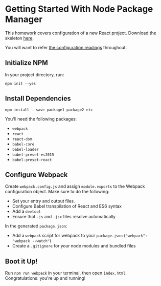 # Getting Started With Node Package Manager

This homework covers configuration of a new React project. Download the skeleton [here][skeleton].

You will want to refer [the configuration readings][readings-list] throughout.

## Initialize NPM

In your project directory, run:

```
npm init --yes
```

## Install Dependencies

```
npm install --save package1 package2 etc
```

You'll need the following packages:

- `webpack`
- `react`
- `react-dom`
- `babel-core`
- `babel-loader`
- `babel-preset-es2015`
- `babel-preset-react`

## Configure Webpack

Create `webpack.config.js` and assign `module.exports` to the Webpack configuration object.
Make sure to do the following:

- Set your entry and output files.
- Configure Babel transpilation of React and ES6 syntax
- Add a `devtool`
- Ensure that `.js` and `.jsx` files resolve automatically

In the generated `package.json`:

- Add a `webpack` script for webpack to your `package.json` (`"webpack": "webpack --watch"`)
- Create a `.gitignore` for your node modules and bundled files

## Boot it Up!

Run `npm run webpack` in your terminal, then open `index.html`. Congratulations:
you're up and running!

[readings-list]: ../../README.md#readings-48-min
[skeleton]: skeleton.zip?raw=true
